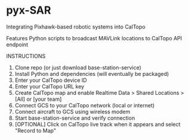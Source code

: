 # pyx-SAR
Integrating Pixhawk-based robotic systems into CalTopo

Features Python scripts to broadcast MAVLink locations to CalTopo API endpoint

INSTRUCTIONS
1. Clone repo (or just download base-station-service)
2. Install Python and dependencies (will eventually be packaged)
3. Enter your CalTopo device ID
4. Enter your CalTopo URL key 
5. Create CalTopo map and enable Realtime Data > Shared Locations > [All] or [your team]
6. Connect GCS to your CalTopo network (local or internet)
7. Connect aircraft to GCS using wireless modem
8. Start base-station-service and verify connection
9. [OPTIONAL] Click on CalTopo live track when it appears and select "Record to Map"

